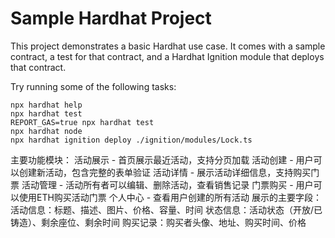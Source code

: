 # Sample Hardhat Project

This project demonstrates a basic Hardhat use case. It comes with a sample contract, a test for that contract, and a Hardhat Ignition module that deploys that contract.

Try running some of the following tasks:

```shell
npx hardhat help
npx hardhat test
REPORT_GAS=true npx hardhat test
npx hardhat node
npx hardhat ignition deploy ./ignition/modules/Lock.ts
```
主要功能模块：
活动展示 - 首页展示最近活动，支持分页加载
活动创建 - 用户可以创建新活动，包含完整的表单验证
活动详情 - 展示活动详细信息，支持购买门票
活动管理 - 活动所有者可以编辑、删除活动，查看销售记录
门票购买 - 用户可以使用ETH购买活动门票
个人中心 - 查看用户创建的所有活动
展示的主要字段：
活动信息：标题、描述、图片、价格、容量、时间
状态信息：活动状态（开放/已铸造）、剩余座位、剩余时间
购买记录：购买者头像、地址、购买时间、价格